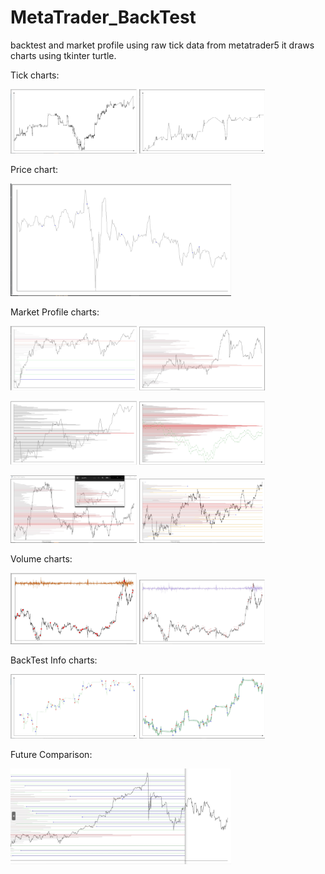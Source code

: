 # MetaTrader_BackTest
backtest and market profile using raw tick data from metatrader5
it draws charts using tkinter turtle.

Tick charts:

<img src="pics/1.JPG" width=40% height=auto> <img src="pics/2.JPG" width=40% height=auto> 

Price chart:

<img src="pics/3.JPG" width=70% height=auto> 

Market Profile charts:

<img src="pics/4.JPG" width=40% height=auto> <img src="pics/5.JPG" width=40% height=auto> 

<img src="pics/6.JPG" width=40% height=auto> <img src="pics/7.JPG" width=40% height=auto> 

<img src="pics/8.JPG" width=40% height=auto> <img src="pics/9.JPG" width=40% height=auto> 

Volume charts:

<img src="pics/10.JPG" width=40% height=auto> <img src="pics/11.JPG" width=40% height=auto> 

BackTest Info charts:

<img src="pics/14.JPG" width=40% height=auto> <img src="pics/13.JPG" width=40% height=auto>

Future Comparison:

<img src="pics/15.JPG" width=70% height=auto>
